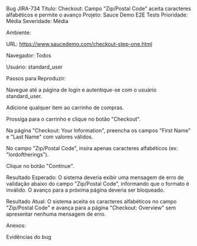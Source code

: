 Bug JIRA-734
Título: Checkout: Campo "Zip/Postal Code" aceita caracteres alfabéticos e permite o avanço
Projeto: Sauce Demo E2E Tests
Prioridade: Média
Severidade: Média

Ambiente:

URL: https://www.saucedemo.com/checkout-step-one.html

Navegador: Todos

Usuário: standard_user

Passos para Reproduzir:

Navegue até a página de login e autentique-se com o usuário standard_user.

Adicione qualquer item ao carrinho de compras.

Prossiga para o carrinho e clique no botão "Checkout".

Na página "Checkout: Your Information", preencha os campos "First Name" e "Last Name" com valores válidos.

No campo "Zip/Postal Code", insira apenas caracteres alfabéticos (ex: "lordoftherings").

Clique no botão "Continue".

Resultado Esperado:
O sistema deveria exibir uma mensagem de erro de validação abaixo do campo "Zip/Postal Code", informando que o formato é inválido. O avanço para a próxima página deveria ser bloqueado.

Resultado Atual:
O sistema aceita os caracteres alfabéticos no campo "Zip/Postal Code" e avança para a página "Checkout: Overview" sem apresentar nenhuma mensagem de erro.

Anexos:

Evidências do bug